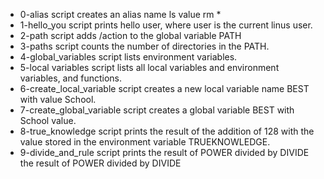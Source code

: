 - 0-alias script creates an alias name ls value rm *
- 1-hello_you script prints hello user, where user is the current linus user.
- 2-path script adds /action to the global variable PATH
- 3-paths script counts the number of directories in the PATH.
- 4-global_variables script lists environment variables.
- 5-local variables script  lists all local variables and environment variables, and functions.
- 6-create_local_variable script creates a new local variable name BEST with value School.
- 7-create_global_variable script creates a global variable BEST with School value.
- 8-true_knowledge script prints  the result of the addition of 128 with the value stored in the environment variable TRUEKNOWLEDGE.
- 9-divide_and_rule script prints  the result of POWER divided by DIVIDE the result of POWER divided by DIVIDE
